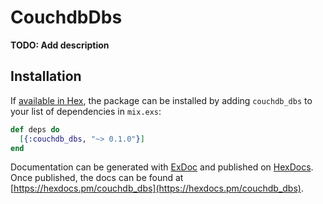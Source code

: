 # CouchdbDbs

**TODO: Add description**

## Installation

If [available in Hex](https://hex.pm/docs/publish), the package can be installed
by adding `couchdb_dbs` to your list of dependencies in `mix.exs`:

```elixir
def deps do
  [{:couchdb_dbs, "~> 0.1.0"}]
end
```

Documentation can be generated with [ExDoc](https://github.com/elixir-lang/ex_doc)
and published on [HexDocs](https://hexdocs.pm). Once published, the docs can
be found at [https://hexdocs.pm/couchdb_dbs](https://hexdocs.pm/couchdb_dbs).

